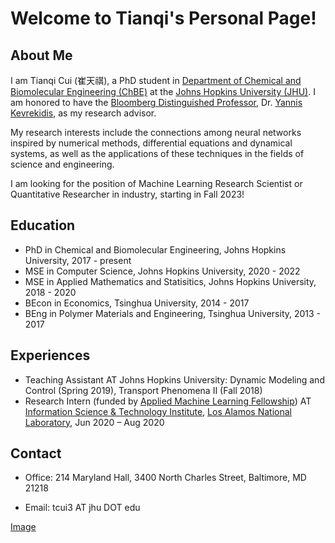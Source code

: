 # Welcome to Tianqi's Personal Page!

## About Me

I am Tianqi Cui (崔天祺), a PhD student in [Department of Chemical and Biomolecular Engineering (ChBE)](https://engineering.jhu.edu/chembe/) at the [Johns Hopkins University (JHU)](https://www.jhu.edu/). I am honored to have the [Bloomberg Distinguished Professor](https://research.jhu.edu/bloomberg-distinguished-professorships/), Dr. [Yannis Kevrekidis](https://engineering.jhu.edu/faculty/ioannis-kevrekidis/), as my research advisor. 

My research interests include the connections among neural networks inspired by numerical methods, differential equations and dynamical systems, as well as the applications of these techniques in the fields of science and engineering.

I am looking for the position of Machine Learning Research Scientist or Quantitative Researcher in industry, starting in Fall 2023!

## Education

- PhD in Chemical and Biomolecular Engineering, Johns Hopkins University, 2017 - present
- MSE in Computer Science, Johns Hopkins University, 2020 - 2022
- MSE in Applied Mathematics and Statisitics, Johns Hopkins University, 2018 - 2020
- BEcon in Economics, Tsinghua University, 2014 - 2017
- BEng in Polymer Materials and Engineering, Tsinghua University, 2013 - 2017

## Experiences

- Teaching Assistant AT Johns Hopkins University: Dynamic Modeling and Control (Spring 2019), Transport Phenomena II (Fall 2018)
- Research Intern (funded by [Applied Machine Learning Fellowship](https://www.lanl.gov/projects/national-security-education-center/information-science-technology/summer-schools/applied-machine-learning/index.php)) AT [Information Science & Technology Institute](https://www.lanl.gov/projects/national-security-education-center/information-science-technology/index.php), [Los Alamos National Laboratory](https://www.lanl.gov), Jun 2020 – Aug 2020

## Contact
- Office: 214 Maryland Hall, 3400 North Charles Street, Baltimore, MD 21218

- Email: tcui3 AT jhu DOT edu

<!-- 1. Numbered
2. List

**Bold** and _Italic_ and `Code` text

and !
``` -->

[Image](TianqiCui.jpg)
